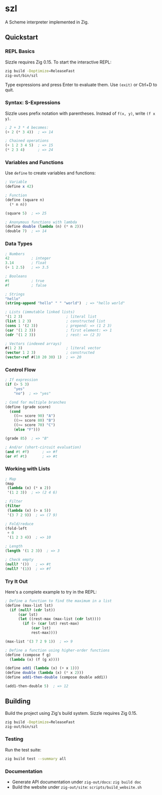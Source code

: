 # szl

A Scheme interpreter implemented in Zig.

## Quickstart

### REPL Basics

Sizzle requires Zig 0.15. To start the interactive REPL:

```bash
zig build -Doptimize=ReleaseFast
zig-out/bin/szl
```

Type expressions and press Enter to evaluate them. Use `(exit)` or Ctrl+D to quit.

### Syntax: S-Expressions

Sizzle uses prefix notation with parentheses. Instead of `f(x, y)`, write `(f x y)`.

```scheme
; 2 + 3 * 4 becomes:
(+ 2 (* 3 4))  ; => 14

; Chained operations
(+ 1 2 3 4 5)  ; => 15
(* 2 3 4)      ; => 24
```

### Variables and Functions

Use `define` to create variables and functions:

```scheme
; Variable
(define x 42)

; Function
(define (square n)
  (* n n))

(square 5)  ; => 25

; Anonymous functions with lambda
(define double (lambda (n) (* n 2)))
(double 7)  ; => 14
```

### Data Types

```scheme
; Numbers
42          ; integer
3.14        ; float
(+ 1 2.5)   ; => 3.5

; Booleans
#t          ; true
#f          ; false

; Strings
"hello"
(string-append "hello" " " "world")  ; => "hello world"

; Lists (immutable linked lists)
'(1 2 3)                    ; literal list
(list 1 2 3)                ; constructed list
(cons 1 '(2 3))             ; prepend: => (1 2 3)
(car '(1 2 3))              ; first element: => 1
(cdr '(1 2 3))              ; rest: => (2 3)

; Vectors (indexed arrays)
#(1 2 3)                    ; literal vector
(vector 1 2 3)              ; constructed
(vector-ref #(10 20 30) 1)  ; => 20
```

### Control Flow

```scheme
; If expression
(if (> 5 3)
    "yes"
    "no")  ; => "yes"

; Cond for multiple branches
(define (grade score)
  (cond
    ((>= score 90) "A")
    ((>= score 80) "B")
    ((>= score 70) "C")
    (else "F")))

(grade 85)  ; => "B"

; And/or (short-circuit evaluation)
(and #t #f)      ; => #f
(or #f #t)       ; => #t
```

### Working with Lists

```scheme
; Map
(map
 (lambda (x) (* x 2))
 '(1 2 3))  ; => (2 4 6)

; Filter
(filter
 (lambda (x) (> x 5))
 '(3 7 2 9))  ; => (7 9)

; Fold/reduce
(fold-left
 + 0
 '(1 2 3 4))  ; => 10

; Length
(length '(1 2 3))  ; => 3

; Check empty
(null? '())   ; => #t
(null? '(1))  ; => #f
```


### Try It Out

Here's a complete example to try in the REPL:

```scheme
; Define a function to find the maximum in a list
(define (max-list lst)
  (if (null? (cdr lst))
      (car lst)
      (let ((rest-max (max-list (cdr lst))))
        (if (> (car lst) rest-max)
            (car lst)
            rest-max))))

(max-list '(3 7 2 9 1))  ; => 9

; Define a function using higher-order functions
(define (compose f g)
  (lambda (x) (f (g x))))

(define add1 (lambda (x) (+ x 1)))
(define double (lambda (x) (* x 2)))
(define add1-then-double (compose double add1))

(add1-then-double 5)  ; => 12
```

## Building

Build the project using Zig's build system. Sizzle requires Zig 0.15.

```bash
zig build -Doptimize=ReleaseFast
zig-out/bin/szl
```

### Testing

Run the test suite:

```bash
zig build test --summary all
```

### Documentation

- Generate API documentation under `zig-out/docs`: `zig build doc`
- Build the website under `zig-out/site`: `scripts/build_website.sh`
